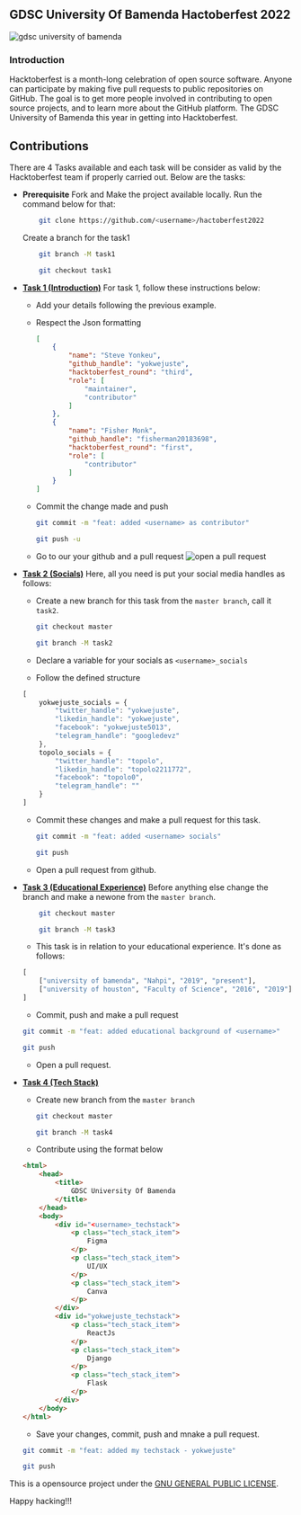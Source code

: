 ## GDSC University Of Bamenda Hactoberfest 2022

![gdsc university of bamenda](https://media-exp1.licdn.com/dms/image/D4E3DAQGJmsFLc5oiAw/image-scale_191_1128/0/1664059808746?e=1664834400&v=beta&t=COBmGC3jmWdf1ZBbIgWAmktwDcFfV3y3hzMfBG9muLI)
### Introduction

Hacktoberfest is a month-long celebration of open source software. Anyone can participate by making five pull requests to public repositories on GitHub. The goal is to get more people involved in contributing to open source projects, and to learn more about the GitHub platform. The GDSC University of Bamenda this year in getting into Hacktoberfest.


## Contributions

There are 4 Tasks available and each task will be consider as valid by the Hacktoberfest team if properly carried out. Below are the tasks:

- **Prerequisite**
    Fork and Make the project available locally. Run the command below for that:

    ```bash
        git clone https://github.com/<username>/hactoberfest2022
    ```
    Create a branch for the task1
    ```bash
        git branch -M task1

        git checkout task1
    ```

- [**Task 1 (Introduction)**](./Task1/README.md)
    For task 1, follow these instructions below:
    - Add your details following the previous example.
    - Respect the Json formatting
        ```json
        [
            {
                "name": "Steve Yonkeu",
                "github_handle": "yokwejuste",
                "hacktoberfest_round": "third",
                "role": [
                    "maintainer",
                    "contributor"
                ]
            },
            {
                "name": "Fisher Monk",
                "github_handle": "fisherman20183698",
                "hacktoberfest_round": "first",
                "role": [
                    "contributor"
                ]
            }
        ]
        ```
    - Commit the change made and push

        ```bash
        git commit -m "feat: added <username> as contributor"

        git push -u

        ```
    - Go to our your github and a pull request
        ![open a pull request](https://i0.wp.com/user-images.githubusercontent.com/3477155/52671177-5d0e0100-2ee8-11e9-8645-bdd923b7d93b.gif?resize=1024%2C512&ssl=1)

- [**Task 2 (Socials)**](./Task2/README.md)
    Here, all you need is put your social media handles as follows:
    - Create a new branch for this task from the `master branch`, call it `task2`.

        ```bash
        git checkout master

        git branch -M task2
        ```
    - Declare a variable for your socials as `<username>_socials`
    - Follow the defined structure
    ```javascript
    [
        yokwejuste_socials = {
            "twitter_handle": "yokwejuste",
            "likedin_handle": "yokwejuste",
            "facebook": "yokwejuste5013",
            "telegram_handle": "googledevz"
        },
        topolo_socials = {
            "twitter_handle": "topolo",
            "likedin_handle": "topolo2211772",
            "facebook": "topolo0",
            "telegram_handle": ""
        }
    ]
    ```
    - Commit these changes and make a pull request for this task.
        ```bash
        git commit -m "feat: added <username> socials"

        git push
        ```
    - Open a pull request from github.

- [**Task 3 (Educational Experience)**](./Task3/README.md)
    Before anything else change the branch and make a newone from the `master branch`.
    ```bash
        git checkout master

        git branch -M task3
    ```
    - This task is in relation to your educational experience. It's done as follows:
    ```python
    [
        ["university of bamenda", "Nahpi", "2019", "present"],
        ["university of houston", "Faculty of Science", "2016", "2019"],
    ]
    ```
    - Commit, push and make a pull request
    ```bash
    git commit -m "feat: added educational background of <username>"

    git push
    ```
    - Open a pull request.
- [**Task 4 (Tech Stack)**](./Task4/README.md)
    - Create new branch from the `master branch`
        ```bash
        git checkout master

        git branch -M task4
        ```
    - Contribute using the format below
    ```html
    <html>
        <head>
            <title>
                GDSC University Of Bamenda
            </title>
        </head>
        <body>
            <div id="<username>_techstack">
                <p class="tech_stack_item">
                    Figma
                </p>
                <p class="tech_stack_item">
                    UI/UX
                </p>
                <p class="tech_stack_item">
                    Canva
                </p>
            </div>
            <div id="yokwejuste_techstack">
                <p class="tech_stack_item">
                    ReactJs
                </p>
                <p class="tech_stack_item">
                    Django
                </p>
                <p class="tech_stack_item">
                    Flask
                </p>
            </div>
        </body>
    </html>
    ```
    - Save your changes, commit, push and mnake a pull request.
    ```bash
    git commit -m "feat: added my techstack - yokwejuste"

    git push
    ```

This is a opensource project under the [GNU GENERAL PUBLIC LICENSE](./LICENSE).

Happy hacking!!!